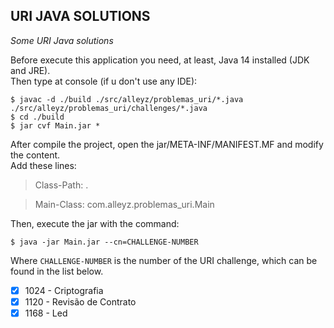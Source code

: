 ## URI JAVA SOLUTIONS
*Some URI Java solutions*

Before execute this application you need, at least, Java 14 installed (JDK and JRE).
<br />
Then type at console (if u don't use any IDE):
~~~
$ javac -d ./build ./src/alleyz/problemas_uri/*.java ./src/alleyz/problemas_uri/challenges/*.java
$ cd ./build
$ jar cvf Main.jar *
~~~
After compile the project, open the jar/META-INF/MANIFEST.MF and modify the content.
<br/>
Add these lines:
> Class-Path: .

> Main-Class: com.alleyz.problemas_uri.Main

Then, execute the jar with the command:
~~~
$ java -jar Main.jar --cn=CHALLENGE-NUMBER
~~~
Where `CHALLENGE-NUMBER` is the number of the URI challenge, which can be found in the list below.

- [x] 1024 - Criptografia
- [x] 1120 - Revisão de Contrato
- [x] 1168 - Led
